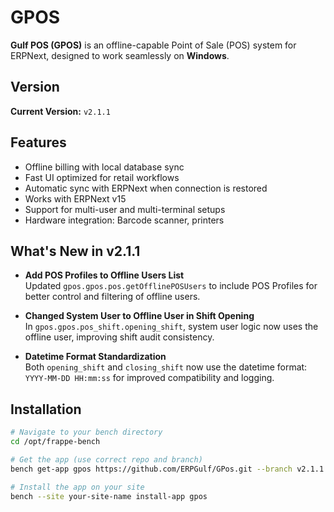 # GPOS

**Gulf POS (GPOS)** is an offline-capable Point of Sale (POS) system for ERPNext, designed to work seamlessly on **Windows**.

##  Version

**Current Version:** `v2.1.1`

##  Features

- Offline billing with local database sync
- Fast UI optimized for retail workflows
- Automatic sync with ERPNext when connection is restored
- Works with ERPNext v15
- Support for multi-user and multi-terminal setups
- Hardware integration: Barcode scanner, printers

##  What's New in v2.1.1

- **Add POS Profiles to Offline Users List**  
  Updated `gpos.gpos.pos.getOfflinePOSUsers` to include POS Profiles for better control and filtering of offline users.

-  **Changed System User to Offline User in Shift Opening**  
  In `gpos.gpos.pos_shift.opening_shift`, system user logic now uses the offline user, improving shift audit consistency.

-  **Datetime Format Standardization**  
  Both `opening_shift` and `closing_shift` now use the datetime format: `YYYY-MM-DD HH:mm:ss` for improved compatibility and logging.

##  Installation

```bash
# Navigate to your bench directory
cd /opt/frappe-bench

# Get the app (use correct repo and branch)
bench get-app gpos https://github.com/ERPGulf/GPos.git --branch v2.1.1

# Install the app on your site
bench --site your-site-name install-app gpos
